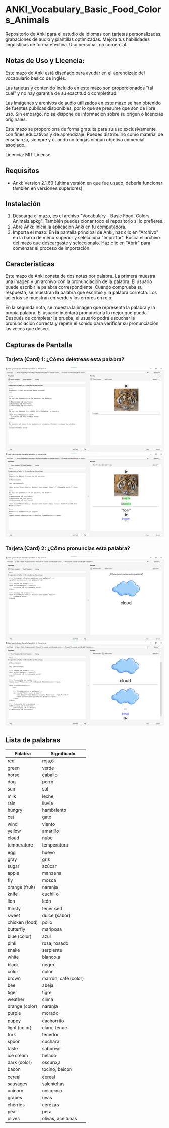 # ANKI_Vocabulary_Basic_Food_Colors_Animals

Repositorio de Anki para el estudio de idiomas con tarjetas personalizadas, grabaciones de audio y plantillas optimizadas. Mejora tus habilidades lingüísticas de forma efectiva. Uso personal, no comercial.

## Notas de Uso y Licencia:

Este mazo de Anki está diseñado para ayudar en el aprendizaje del vocabulario básico de inglés.

Las tarjetas y contenido incluido en este mazo son proporcionados "tal cual" y no hay garantía de su exactitud o completitud.

Las imágenes y archivos de audio utilizados en este mazo se han obtenido de fuentes públicas disponibles, por lo que se presume que son de libre uso. Sin embargo, no se dispone de información sobre su origen o licencias originales. 

Este mazo se proporciona de forma gratuita para su uso exclusivamente con fines educativos y de aprendizaje. Puedes distribuirlo como material de enseñanza, siempre y cuando no tengas ningún objetivo comercial asociado.

Licencia: MIT License.


## Requisitos

- Anki: Version ⁨2.1.60 (última versión en que fue usado, debería funcionar también en versiones superiores)

## Instalación

1. Descarga el mazo, es el archivo "Vocabulary - Basic Food, Colors, Animals.apkg". También puedes clonar todo el repositorio si lo prefieres.
2. Abre Anki: Inicia la aplicación Anki en tu computadora.
3. Importa el mazo: En la pantalla principal de Anki, haz clic en "Archivo" en la barra de menú superior y selecciona "Importar". Busca el archivo del mazo que descargaste y selecciónalo. Haz clic en "Abrir" para comenzar el proceso de importación.

## Características

Este mazo de Anki consta de dos notas por palabra. La primera muestra una imagen y un archivo con la pronunciación de la palabra. El usuario puede escribir la palabra correspondiente. Cuando comprueba su respuesta, se muestran la palabra que escribió y la palabra correcta. Los aciertos se muestran en verde y los errores en rojo. 

En la segunda nota, se muestra la imagen que representa la palabra y la propia palabra. El usuario intentará pronunciarla lo mejor que pueda. Después de completar la prueba, el usuario podrá escuchar la pronunciación correcta y repetir el sonido para verificar su pronunciación las veces que desee.


## Capturas de Pantalla

### Tarjeta (Card) 1: ¿Cómo deletreas esta palabra?
![FrontTemplate 1"¿Cómo deletreas esta palabra?"](Screnshots/1-FrontTemplate.png)
![BackTemplate 1"¿Cómo deletreas esta palabra?"](Screnshots/1-BackTemplate.png)

### Tarjeta (Card) 2: ¿Cómo pronuncias esta palabra?
![FrontTemplate 2 "¿Cómo pronuncias esta palabra?"](Screnshots/2-FrontTemplate.png)
![BackTemplate 2 "¿Cómo pronuncias esta palabra?"](Screnshots/2-BackTemplate.png)



## Lista de palabras

| Palabra           | Significado        |
|-------------------|--------------------|
| red               | roja,o             |
| green             | verde              |
| horse             | caballo            |
| dog               | perro              |
| sun               | sol                |
| milk              | leche              |
| rain              | lluvia             |
| hungry            | hambriento         |
| cat               | gato               |
| wind              | viento             |
| yellow            | amarillo           |
| cloud             | nube               |
| temperature       | temperatura        |
| egg               | huevo              |
| gray              | gris               |
| sugar             | azúcar             |
| apple             | manzana            |
| fly               | mosca              |
| orange (fruit)    | naranja            |
| knife             | cuchillo           |
| lion              | león               |
| thirsty           | tener sed          |
| sweet             | dulce (sabor)      |
| chicken (food)    | pollo              |
| butterfly         | mariposa           |
| blue (color)      | azul               |
| pink              | rosa, rosado       |
| snake             | serpiente          |
| white             | blanco,a           |
| black             | negro              |
| color             | color              |
| brown             | marrón, café (color)|
| bee               | abeja              |
| tiger             | tigre              |
| weather           | clima              |
| orange (color)    | naranja            |
| purple            | morado             |
| puppy             | cachorrito         |
| light (color)     | claro, tenue       |
| fork              | tenedor            |
| spoon             | cuchara            |
| taste             | saborear           |
| ice cream         | helado             |
| dark (color)      | oscuro,a           |
| bacon             | tocino, beicon     |
| cereal            | cereal             |
| sausages          | salchichas         |
| unicorn           | unicornio          |
| grapes            | uvas               |
| cherries          | cerezas            |
| pear              | pera               |
| olives            | olivas, aceitunas  |

